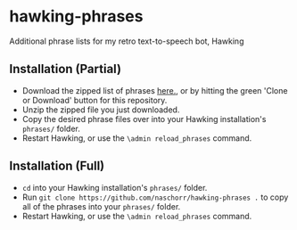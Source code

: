 # hawking-phrases
Additional phrase lists for my retro text-to-speech bot, Hawking

## Installation (Partial)
- Download the zipped list of phrases [here.](https://github.com/naschorr/hawking-phrases/archive/master.zip), or by hitting the green 'Clone or Download' button for this repository.
- Unzip the zipped file you just downloaded.
- Copy the desired phrase files over into your Hawking installation's `phrases/` folder.
- Restart Hawking, or use the `\admin reload_phrases` command.

## Installation (Full)
- `cd` into your Hawking installation's `phrases/` folder.
- Run `git clone https://github.com/naschorr/hawking-phrases .` to copy all of the phrases into your `phrases/` folder.
- Restart Hawking, or use the `\admin reload_phrases` command.